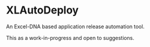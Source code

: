 # XLAutoDeploy
An Excel-DNA based application release automation tool.

This as a work-in-progress and open to suggestions.